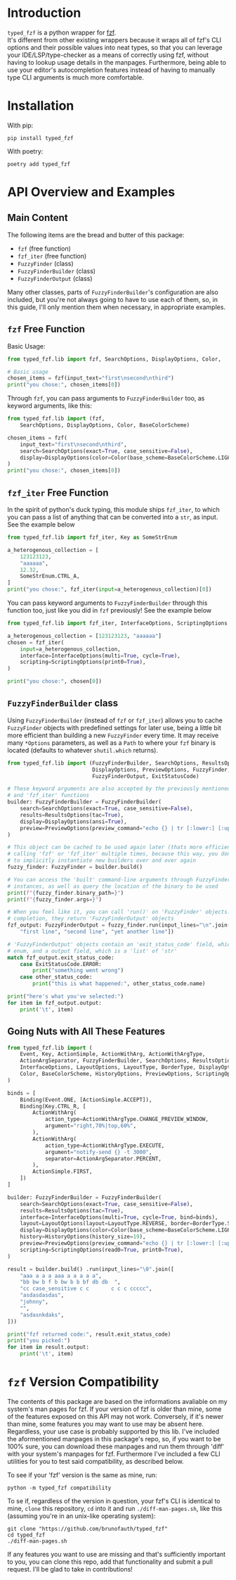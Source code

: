 # Introduction

`typed_fzf` is a python wrapper for [fzf](https://github.com/junegunn/fzf/).  
It's different from other existing wrappers because it wraps all of fzf's CLI 
options and their possible values into neat types, so that you can leverage 
your IDE/LSP/type-checker as a means of correctly using fzf, without having to 
lookup usage details in the manpages. Furthermore, being able to use your 
editor's autocompletion features instead of having to manually type CLI 
arguments is much more comfortable.


# Installation

With pip:

    pip install typed_fzf

With poetry:
    
    poetry add typed_fzf


# API Overview and Examples

## Main Content

The following items are the bread and butter of this package:
-  `fzf` (free function)
-  `fzf_iter` (free function)
-  `FuzzyFinder` (class)
-  `FuzzyFinderBuilder` (class)
-  `FuzzyFinderOutput` (class)

Many other classes, parts of `FuzzyFinderBuilder`'s configuration are also 
included, but you're not always going to have to use each of them, so, in this 
guide, I'll only mention them when necessary, in appropriate examples.

## `fzf` Free Function

Basic Usage:

```python
from typed_fzf.lib import fzf, SearchOptions, DisplayOptions, Color, 

# Basic usage
chosen_items = fzf(input_text="first\nsecond\nthird")
print("you chose:", chosen_items[0])
```

Through `fzf`, you can pass arguments to `FuzzyFinderBuilder` too, as keyword 
arguments, like this:

```python
from typed_fzf.lib import (fzf,
    SearchOptions, DisplayOptions, Color, BaseColorScheme)

chosen_items = fzf(
    input_text="first\nsecond\nthird",
    search=SearchOptions(exact=True, case_sensitive=False),
    display=DisplayOptions(color=Color(base_scheme=BaseColorScheme.LIGHT_256)),
)
print("you chose:", chosen_items[0])
```

## `fzf_iter` Free Function

In the spirit of python's duck typing, this module ships `fzf_iter`, to which 
you can pass a list of anything that can be converted into a `str`, as input.  
See the example below

```python
from typed_fzf.lib import fzf_iter, Key as SomeStrEnum

a_heterogenous_collection = [
    123123123,
    "aaaaaa",
    12.32,
    SomeStrEnum.CTRL_A,
]
print("you chose:", fzf_iter(input=a_heterogenous_collection)[0])
```

You can pass keyword arguments to `FuzzyFinderBuilder` through this function 
too, just like you did in `fzf` previously! See the example below

```python
from typed_fzf.lib import fzf_iter, InterfaceOptions, ScriptingOptions

a_heterogenous_collection = [123123123, "aaaaaa"]
chosen = fzf_iter(
    input=a_heterogenous_collection,
    interface=InterfaceOptions(multi=True, cycle=True),
    scripting=ScriptingOptions(print0=True),
)

print("you chose:", chosen[0])
```

## `FuzzyFinderBuilder` class

Using `FuzzyFinderBuilder` (instead of `fzf` or `fzf_iter`) allows you to cache 
`FuzzyFinder` objects with predefined settings for later use, being a little 
bit more efficient than building a new `FuzzyFinder` every time. It may receive 
many `*Options` parameters, as well as a `Path` to where your `fzf` binary is 
located (defaults to whatever `shutil.which` returns).

```python
from typed_fzf.lib import (FuzzyFinderBuilder, SearchOptions, ResultsOptions,
                           DisplayOptions, PreviewOptions, FuzzyFinder,
                           FuzzyFinderOutput, ExitStatusCode)

# These keyword arguments are also accepted by the previously mentioned 'fzf'
# and 'fzf_iter' functions
builder: FuzzyFinderBuilder = FuzzyFinderBuilder(
    search=SearchOptions(exact=True, case_sensitive=False),
    results=ResultsOptions(tac=True),
    display=DisplayOptions(ansi=True),
    preview=PreviewOptions(preview_command="echo {} | tr [:lower:] [:upper:]"),
)

# This object can be cached to be used again later (thats more efficient than
# calling 'fzf' or 'fzf_iter' multiple times, because this way, you don't have 
# to implicitly instantiate new builders over and over again
fuzzy_finder: FuzzyFinder = builder.build()

# You can access the 'built' command-line arguments through FuzzyFinder
# instances, as well as query the location of the binary to be used
print(f"{fuzzy_finder.binary_path=}")
print(f"{fuzzy_finder.args=}")

# When you feel like it, you can call 'run()' on 'FuzzyFinder' objects. Upon
# completion, they return 'FuzzyFinderOutput' objects
fzf_output: FuzzyFinderOutput = fuzzy_finder.run(input_lines="\n".join([
    "first line", "second line", "yet another line"])

# 'FuzzyFinderOutput' objects contain an 'exit_status_code' field, which is an
# enum, and a output field, which is a 'list' of 'str'
match fzf_output.exit_status_code:
    case ExitStatusCode.ERROR:
        print("something went wrong")
    case other_status_code:
        print("this is what happened:", other_status_code.name)

print("here's what you've selected:")
for item in fzf_output.output:
    print('\t', item)
```

## Going Nuts with All These Features

```python
from typed_fzf.lib import (
    Event, Key, ActionSimple, ActionWithArg, ActionWithArgType,
    ActionArgSeparator, FuzzyFinderBuilder, SearchOptions, ResultsOptions,
    InterfaceOptions, LayoutOptions, LayoutType, BorderType, DisplayOptions,
    Color, BaseColorScheme, HistoryOptions, PreviewOptions, ScriptingOptions
)

binds = [
    Binding(Event.ONE, [ActionSimple.ACCEPT]),
    Binding(Key.CTRL_R, [
        ActionWithArg(
            action_type=ActionWithArgType.CHANGE_PREVIEW_WINDOW,
            argument="right,70%|top,60%",
        ),
        ActionWithArg(
            action_type=ActionWithArgType.EXECUTE,
            argument="notify-send {} -t 3000",
            separator=ActionArgSeparator.PERCENT,
        ),
        ActionSimple.FIRST,
    ])
]

builder: FuzzyFinderBuilder = FuzzyFinderBuilder(
    search=SearchOptions(exact=True, case_sensitive=False),
    results=ResultsOptions(tac=True),
    interface=InterfaceOptions(multi=True, cycle=True, bind=binds),
    layout=LayoutOptions(layout=LayoutType.REVERSE, border=BorderType.SHARP),
    display=DisplayOptions(color=Color(base_scheme=BaseColorScheme.LIGHT_256)),
    history=HistoryOptions(history_size=19),
    preview=PreviewOptions(preview_command="echo {} | tr [:lower:] [:upper:]"),
    scripting=ScriptingOptions(read0=True, print0=True),
)

result = builder.build() .run(input_lines="\0".join([
    "aaa a a a aaa a a a a a",
    "bb bw b f b bw b b bf db db  ",
    "cc case_sensitive c c       c c c ccccc",
    "asdasdasdas",
    "johnny",
    "",
    "asdasnkdaks",
]))

print("fzf returned code:", result.exit_status_code)
print("you picked:")
for item in result.output:
    print('\t', item)
```


# `fzf` Version Compatibility

The contents of this package are based on the informations avaliable on my 
system's man pages for fzf. If your version of fzf is older than mine, some of 
the features exposed on this API may not work. Conversely, if it's newer than 
mine, some features you may want to use may be absent here. Regardless, your 
use case is probably supported by this lib. I've included the aformentioned 
manpages in this package's repo, so, if you want to be 100% sure, you can 
download these manpages and run them through 'diff' with your system's manpages 
for fzf. Furthermore I've included a few CLI utilities for you to test said 
compatibility, as described below.

To see if your 'fzf' version is the same as mine, run:

    python -m typed_fzf compatibility

To se if, regardless of the version in question, your fzf's CLI is identical to 
mine, `clone` this repository, `cd` into it and run `./diff-man-pages.sh`, like 
this (assuming you're in an unix-like operating system):

    git clone "https://github.com/brunofauth/typed_fzf"
    cd typed_fzf
    ./diff-man-pages.sh

If any features you want to use are missing and that's sufficiently important 
to you, you can clone this repo, add that functionality and submit a pull 
request. I'll be glad to take in contributions!

